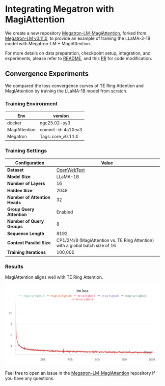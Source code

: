 # Integrating Megatron with MagiAttention

We create a new repository [Megatron-LM-MagiAttention](https://github.com/SandAI-org/Megatron-LM-MagiAttention/tree/magi_attention), forked from [Megatron-LM v0.11.0](https://github.com/NVIDIA/Megatron-LM/tree/v0.11.0), to provide an example of training the LLaMA-3-1B model with Megatron-LM + MagiAttention.

For more details on data preparation, checkpoint setup, integration, and experiments, please refer to [README](https://github.com/SandAI-org/Megatron-LM-MagiAttention/blob/magi_attention/magiattention_example/README.md), and this [PR](https://github.com/SandAI-org/Megatron-LM-MagiAttention/pull/1) for code modification.


## Convergence Experiments

We compared the loss convergence curves of TE Ring Attention and MagiAttention by training the LLaMA-1B model from scratch.

### Training Environment
| **Env**                 | **version**                                                                                |
| ----------------------------- | -------------------------------------------------------------------------------------------- |
|  docker             |  ngc25.02-py3  |
|  MagiAttention      |  commit-id: 4a10ea3
|  Megatron           |  Tags: core_v0.11.0

### Training Settings

| **Configuration**                 | **Value**                                                                                |
| ----------------------------- | -------------------------------------------------------------------------------------------- |
| **Dataset**                   | [OpenWebText](https://huggingface.co/datasets/Skylion007/openwebtext)                        |
| **Model Size**                | LLaMA-1B                                                                                     |
| **Number of Layers**          | 16                                                                                           |
| **Hidden Size**               | 2048                                                                                         |
| **Number of Attention Heads** | 32                                                                                           |
| **Group Query Attention**     | Enabled                                                                                      |
| **Number of Query Groups**    | 8                                                                                            |
| **Sequence Length**           | 8192                                                                                         |
| **Context Parallel Size**     | CP1/2/4/8 (MagiAttention vs. TE Ring Attention) with a global batch size of 16               |
| **Training Iterations**       | 100,000                                                                                      |


### Results

MagiAttention aligns well with TE Ring Attention.

![Results](./results.png)

Feel free to open an issue in the [Megatron-LM-MagiAttention](https://github.com/SandAI-org/Megatron-LM-MagiAttention) repository if you have any questions.
